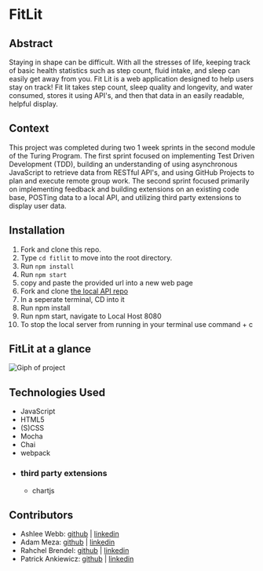 # FitLit 
## Abstract

Staying in shape can be difficult. With all the stresses of life, keeping track of basic health statistics such as step count, fluid intake, and sleep can easily get away from you. Fit Lit is a web application designed to help users stay on track! Fit lit takes step count, sleep quality and longevity, and water consumed, stores it using API's, and then that data in an easily readable, helpful display.

## Context

This project was completed during two 1 week sprints in the second module of the Turing Program. The first sprint focused on implementing Test Driven Development (TDD), building an understanding of using asynchronous JavaScript to retrieve data from RESTful API's, and using GitHub Projects to plan and execute remote group work. The second sprint focused primarily on implementing feedback and building extensions on an existing code base, POSTing data to a local API, and utilizing third party extensions to display user data.

## Installation

1. Fork and clone this repo.
2. Type `cd fitlit` to move into the root directory.
3. Run `npm install`
4. Run `npm start`
5. copy and paste the provided url into a new web page
6. Fork and clone [the local API repo](https://github.com/turingschool-examples/fitlit-api)
7. In a seperate terminal, CD into it
8. Run npm install
9. Run npm start, navigate to Local Host 8080
10. To stop the local server from running in your terminal use command + c

## FitLit at a glance
![Giph of project](https://media.giphy.com/media/M9HqhKlZ7qiD9WwBjO/giphy.gif)
## Technologies Used
- JavaScript
- HTML5
- (S)CSS
- Mocha
- Chai
- webpack
- ### third party extensions
  - chartjs
  
## Contributors 
- Ashlee Webb: [github](https://github.com/AshleeAWebb) | [linkedin](https://www.linkedin.com/in/ashlee-webb-0b592199/)
- Adam Meza: [github](https://github.com/Adam-Meza) | [linkedin](https://www.linkedin.com/in/adam-meza/)
- Rahchel Brendel: [github](https://github.com/brendel-r) | [linkedin](https://www.linkedin.com/in/rachel-brendel-bb9673197/)
- Patrick Ankiewicz: [github](https://github.com/Pma913) | [linkedin](https://www.linkedin.com/in/patrick-ankiewicz/)

